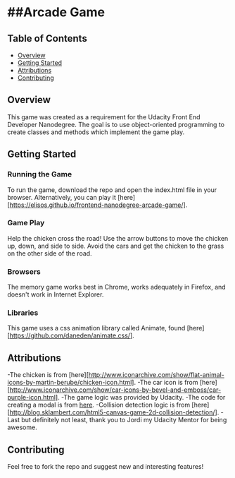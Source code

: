 ##Arcade Game
===============================

## Table of Contents

* [Overview](#overview)
* [Getting Started](#gettingstarted)
* [Attributions](#attributions)
* [Contributing](#contributing)

## Overview

This game was created as a requirement for the Udacity Front End Developer Nanodegree. The goal is to use object-oriented programming to create classes and methods which implement the game play.

## Getting Started

### Running the Game
To run the game, download the repo and open the index.html file in your browser. Alternatively, you can play it [here][https://elisos.github.io/frontend-nanodegree-arcade-game/].

### Game Play
Help the chicken cross the road! Use the arrow buttons to move the chicken up, down, and side to side. Avoid the cars and get the chicken to the grass on the other side of the road.

### Browsers
The memory game works best in Chrome, works adequately in Firefox, and doesn't work in Internet Explorer.

### Libraries
This game uses a css animation library called Animate, found [here][https://github.com/daneden/animate.css/].

## Attributions
-The chicken is from [here][http://www.iconarchive.com/show/flat-animal-icons-by-martin-berube/chicken-icon.html].
-The car icon is from [here][http://www.iconarchive.com/show/car-icons-by-bevel-and-emboss/car-purple-icon.html].
-The game logic was provided by Udacity.
-The code for creating a modal is from [here](https://www.w3schools.com/howto/howto_css_modals.asp).
-Collision detection logic is from [here][http://blog.sklambert.com/html5-canvas-game-2d-collision-detection/].
-Last but definitely not least, thank you to Jordi my Udacity Mentor for being awesome.

## Contributing

Feel free to fork the repo and suggest new and interesting features! 